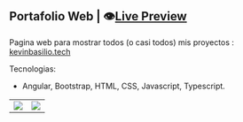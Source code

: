 ## Portafolio Web | :eye:[Live Preview][v1] 

Pagina web para mostrar todos (o casi todos) mis proyectos : [kevinbasilio.tech](https://kevinbasilio.tech/)

Tecnologias:
- Angular, Bootstrap, HTML, CSS, Javascript, Typescript.

|  |  |
| ----------- | ----------- |
| ![][img_1] | ![][img_2] |

[v1]: https://kevinbasilio.tech/Frontend_Exercise_01/
[img_1]: ./src/assets/proyectos/proy_14/p14_img1.png
[img_2]: ./src/assets/proyectos/proy_14/p14_img2.png